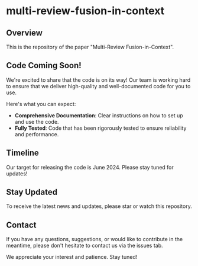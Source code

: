 # multi-review-fusion-in-context

## Overview
This is the repository of the paper "Multi-Review Fusion-in-Context".

## Code Coming Soon!
We're excited to share that the code is on its way! 
Our team is working hard to ensure that we deliver high-quality and well-documented code for you to use. 

Here's what you can expect:
* **Comprehensive Documentation**: Clear instructions on how to set up and use the code.
* **Fully Tested**: Code that has been rigorously tested to ensure reliability and performance.

## Timeline
Our target for releasing the code is June 2024. Please stay tuned for updates!

## Stay Updated
To receive the latest news and updates, please star or watch this repository.

## Contact
If you have any questions, suggestions, or would like to contribute in the meantime, please don't hesitate to contact us via the issues tab.

We appreciate your interest and patience. Stay tuned!
